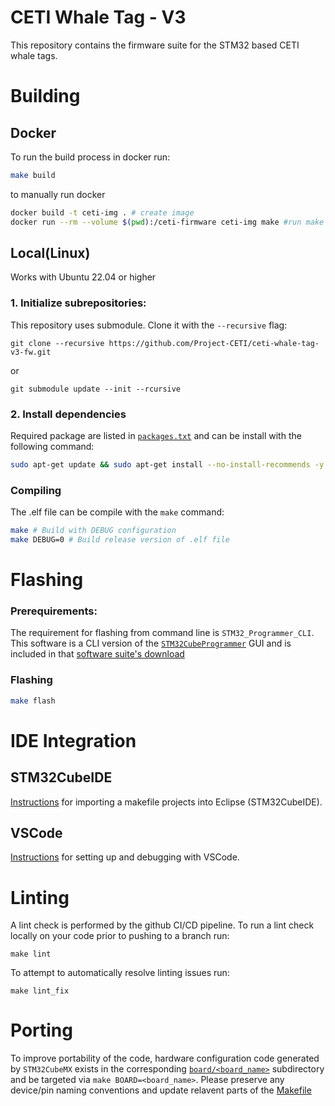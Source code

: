 # CETI Whale Tag - V3

This repository contains the firmware suite for the STM32 based CETI whale tags.

# Building

## Docker

To run the build process in docker run:

```sh
make build
```

to manually run docker

```sh
docker build -t ceti-img . # create image
docker run --rm --volume $(pwd):/ceti-firmware ceti-img make #run make inside image
```

## Local(Linux)

Works with Ubuntu 22.04 or higher

### 1. Initialize subrepositories:

This repository uses submodule. Clone it with the `--recursive` flag:

```
git clone --recursive https://github.com/Project-CETI/ceti-whale-tag-v3-fw.git
```

or

```
git submodule update --init --rcursive
```

### 2. Install dependencies

Required package are listed in [`packages.txt`](packages.txt) and can be install with the following command:

```sh
sudo apt-get update && sudo apt-get install --no-install-recommends -y $(cat ./packages.txt)
```

### Compiling

The .elf file can be compile with the `make` command:

```sh
make # Build with DEBUG configuration
make DEBUG=0 # Build release version of .elf file
```

# Flashing

### Prerequirements:
The requirement for flashing from command line is `STM32_Programmer_CLI`. This software is a CLI version of the [`STM32CubeProgrammer`](https://www.st.com/en/development-tools/stm32cubeprog.html) GUI and is included in that [software suite's download](https://www.st.com/en/development-tools/stm32cubeprog.html#get-software)
### Flashing

```sh
make flash
```

# IDE Integration
## STM32CubeIDE
[Instructions](https://hackaday.com/wp-content/uploads/2017/07/tutorial.pdf) for importing a makefile projects into Eclipse (STM32CubeIDE).

## VSCode
[Instructions](https://stm32world.com/wiki/STM32_development_and_debugging_using_VSCode) for setting up and debugging with VSCode.

# Linting
A lint check is performed by the github CI/CD pipeline. To run a lint check locally on your code prior to pushing to a branch run:
```
make lint
```  

To attempt to automatically resolve linting issues run:
```
make lint_fix
```

# Porting
To improve portability of the code, hardware configuration code generated by `STM32CubeMX` exists in the corresponding [`board/<board_name>`](board/) subdirectory and be targeted via `make BOARD=<board_name>`. Please preserve any device/pin naming conventions and update relavent parts of the [Makefile](Makefile)
